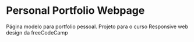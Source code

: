 # Personal Portfolio Webpage 
Página modelo para portfolio pessoal. Projeto para o curso Responsive web design da freeCodeCamp